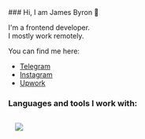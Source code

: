 <link rel="stylesheet" href="https://cdnjs.cloudflare.com/ajax/libs/font-awesome/6.5.2/css/all.min.css">
### Hi, I am James Byron 👋

I'm a frontend developer.<br>
I mostly work remotely.

You can find me here:
<ul>
  <li><a href="https://t.me/iamjamesfd">Telegram</a></li>
  <li><a href="https://instagram.com/iamjamesfd">Instagram</a></li>
  <li><a href="https://t.me/iamjamesfd">Upwork</a></li>
</ul>

### Languages and tools I work with:
<code>
  <img src="https://encrypted-tbn0.gstatic.com/images?q=tbn:ANd9GcRnhBjrz1tNnkW7KP2wvCDES9vd-IA-k7oot5AyUd5VxA&s">
</code>
